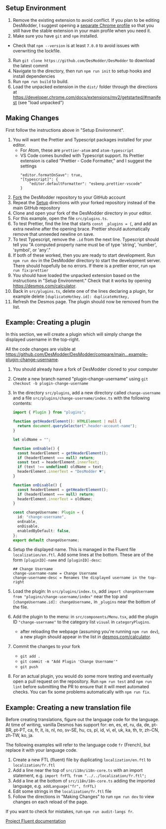 ## Setup Environment

1. Remove the existing extension to avoid conflict. If you plan to be editing DesModder, I suggest opening a [separate Chrome profile](https://support.google.com/chrome/answer/2364824) so that you still have the stable extension in your main profile when you need it.
2. Make sure you have `git` and `npm` installed.

- Check that `npm --version` is at least `7.0.0` to avoid issues with overwriting the lockfile.

3. Run `git clone https://github.com/DesModder/DesModder` to download the latest commit
4. Navigate to the directory, then run `npm run init` to setup hooks and install dependencies
5. Run `npm run build` to build.
6. Load the unpacked extension in the `dist/` folder through the directions at https://developer.chrome.com/docs/extensions/mv2/getstarted/#manifest (see "load unpacked")

## Making Changes

First follow the instructions above in "Setup Environment".

1. You will want the Prettier and Typescript packages installed for your editor.
   - For Atom, these are `prettier-atom` and `atom-typescript`
   - VS Code comes bundled with Typescript support. Its Prettier extension is called "Prettier - Code Formatter," and I suggest the settings
     ```
     "editor.formatOnSave": true,
     "[typescript]": {
         "editor.defaultFormatter": "esbenp.prettier-vscode"
     }
     ```
2. [Fork](https://docs.github.com/en/github/getting-started-with-github/fork-a-repo) the DesModder repository to your GitHub account
3. Repeat the [Setup](#Setup) directions with your forked repository instead of the main GitHub repository
4. Clone and open your fork of the DesModder directory in your editor.
5. For this example, open the file `src/plugins.ts`.
6. To test Prettier, find the line that starts `const _plugins = {`, and add an extra newline after the opening brace. Prettier should automatically remove that unneeded newline on save.
7. To test Typescript, remove the `.id` from the next line. Typescript should tell you "A computed property name must be of type 'string', 'number', 'symbol', or 'any'."
8. If both of these worked, then you are ready to start development. Run `npm run dev` in the DesModder directory to start the development server. There should hopefully be no errors. If there is a prettier error, run `npm run fix:prettier`
9. You should have loaded the unpacked extension based on the instructions in "Setup Environment." Check that it works by opening https://desmos.com/calculator.
10. Back in `src/plugins.ts`, delete one of the lines declaring a plugin, for example delete `[duplicateHotkey.id]: duplicateHotkey,`
11. Refresh the Desmos page. The plugin should now be removed from the list.

## Example: Creating a plugin

In this section, we will create a plugin which will simply change the displayed username in the top-right.

All the code changes are visible at https://github.com/DesModder/DesModder/compare/main...example-plugin-change-username.

1. You should already have a fork of DesModder cloned to your computer
2. Create a new branch named "plugin-change-username" using `git checkout -b plugin-change-username`
3. In the directory `src/plugins`, add a new directory called `change-username` and a file `src/plugins/change-username/index.ts` with the following contents:

   ```ts
   import { Plugin } from "plugins";

   function getHeaderElement(): HTMLElement | null {
     return document.querySelector(".header-account-name");
   }

   let oldName = "";

   function onEnable() {
     const headerElement = getHeaderElement();
     if (headerElement === null) return;
     const text = headerElement.innerText;
     if (text !== undefined) oldName = text;
     headerElement.innerText = "DesModder ♥";
   }

   function onDisable() {
     const headerElement = getHeaderElement();
     if (headerElement === null) return;
     headerElement.innerText = oldName;
   }

   const changeUsername: Plugin = {
     id: "change-username",
     onEnable,
     onDisable,
     enabledByDefault: false,
   };
   export default changeUsername;
   ```

4. Setup the displayed name. This is managed in the Fluent file `localization/en.ftl`. Add some lines at the bottom. These are of the form `[pluginID]-name` and `[pluginID]-desc`:

   ```
   ## Change Username
   change-username-name = Change Username
   change-username-desc = Renames the displayed username in the top-right
   ```

5. Load the plugin: In `src/plugins/index.ts`, add `import changeUsername from "plugins/change-username/index"` near the top and `[changeUsername.id]: changeUsername,` in `_plugins` near the bottom of the file.
6. Add the plugin to the menu: in `src/components/Menu.tsx`, add the plugin ID `"change-username"` to the category list `visual` in `categoryPlugins`.
   - after reloading the webpage (assuming you're running `npm run dev`), a new plugin should appear in the list in [desmos.com/calculator](https://desmos.com/calculator).
7. Commit the changes to your fork
   - `git add .`
   - `git commit -m "Add Plugin 'Change Username'"`
   - `git push`
8. For an actual plugin, you would do some more testing and eventually open a pull request on the repository. Run `npm run test` and `npm run lint` before submitting the PR to ensure that it will meet automated checks. You can fix some problems automatically with `npm run fix`.

## Example: Creating a new translation file

Before creating translations, figure out the language code for the language. At time of writing, vanilla Desmos has support for: en, es, et, ru, da, de, pt-BR, pt-PT, ca, fr, it, is, nl, no, sv-SE, hu, cs, pl, id, vi, el, uk, ka, th, tr, zh-CN, zh-TW, ko, ja.

The following examples will refer to the language code `fr` (French), but replace it with your language code.

1. Create a new FTL (fluent) file by duplicating `localization/en.ftl` to `localization/fr.ftl`
2. Add a line near the top of `src/i18n/i18n-core.ts` with an import statement, e.g. `import frFTL from "../../localization/fr.ftl";`
3. Add a line at the bottom of `src/i18n/18n-core.ts` adding the imported language, e.g. `addLanguage("fr", frFTL)`
4. Edit some strings in the `localization/fr.ftl` file
5. Follow the directions in "Making Changes" to run `npm run dev` to view changes on each reload of the page.

If you want to check for mistakes, run `npm run audit-langs fr`.

[Project Fluent documentation](https://projectfluent.org/fluent/guide/)
